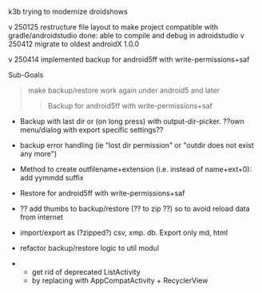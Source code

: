 k3b trying to modernize droidshows

v 250125 restructure file layout to make project compatible with gradle/androidstudio
    done: able to compile and debug in adroidstudio
v 250412 migrate to oldest androidX 1.0.0

v 250414 implemented backup for android5ff with write-permissions+saf

Sub-Goals

> make backup/restore work again under android5 and later
> > Backup for android5ff with write-permissions+saf
* Backup with last dir or (on long press) with output-dir-picker. ??own menu/dialog with export specific settings??
* backup error handling (ie "lost dir permission" or "outdir does not exist any more")
* Method to create outfilename+extension (i.e. instead of name+ext+0): add yymmdd suffix
* Restore for android5ff with write-permissions+saf
* ?? add thumbs to backup/restore (?? to zip ??) so to avoid reload data from internet 
* import/export as (?zipped?) csv, xmp. db. Export only md, html
* refactor backup/restore logic to util modul

* * get rid of deprecated ListActivity
  * by replacing with AppCompatActivity + RecyclerView 
